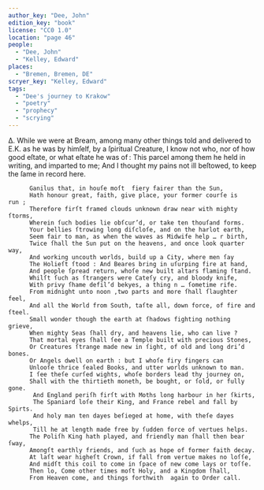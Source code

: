 ```yaml
---
author_key: "Dee, John"
edition_key: "book"
license: "CC0 1.0"
location: "page 46"
people:
  - "Dee, John"
  - "Kelley, Edward"
places:
  - "Bremen, Bremen, DE"
scryer_key: "Kelley, Edward"
tags:
  - "Dee's journey to Krakow"
  - "poetry"
  - "prophecy"
  - "scrying"
---
```

  Δ. While we were at Bream, among many other things told and delivered to E.K. as he
was by himſelf, by a ſpiritual Creature, I know not who, nor of  how  good eſtate, or what
eſtate he was of :  This parcel among them he held in writing, and imparted to me; And I
thought my pains not ill beſtowed, to keep the ſame in record here.

          Ganilus that, in houſe moſt  fiery fairer than the Sun,
          Hath honour great, faith, give place, your former courſe is run ;
          Therefore firſt framed clouds unknown draw near with mighty ſtorms,
          Wherein ſuch bodies lie obſcur’d, or take ten thouſand forms.
          Your bellies ſtrowing long diſcloſe, and on the harlot earth,
          Seem fair to man, as when the waves as Midwife help … r birth,
          Twice ſhall the Sun put on the heavens, and once look quarter way,
          And working uncouth worlds, build up a City, where men ſay
          The Holieſt ſtood : And Beares bring in uſurping fire at hand,
          And people ſpread return, whoſe new built altars flaming ſtand.
          Whilſt ſuch as ſtrangers were Cateſy cry, and bloody knife,
          With privy ſhame defil’d bekyes, a thing n … ſometime rife.
          From midnight unto noon ,two parts and more ſhall ſlaughter feel,
          And all the World from South, taſte all, down force, of fire and ſteel.
          Small wonder though the earth at ſhadows fighting nothing grieve,
          When mighty Seas ſhall dry, and heavens lie, who can live ?
          That mortal eyes ſhall ſee a Temple built with precious Stones,
          Or Creatures ſtrange made new in ſight, of old and long dri’d bones.
          Or Angels dwell on earth : but I whoſe firy fingers can
          Unlooſe thrice ſealed Books, and utter worlds unknown to man.
          I ſee theſe curſed wights, whoſe borders lead thy journey on,
          Shall with the thirtieth moneth, be bought, or ſold, or fully gone.
           And England periſh firſt with Moths long harbour in her ſkirts,
           The Spaniard loſe their King, and France rebel and fall by Spirts.
           And holy man ten dayes beſieged at home, with theſe dayes whelps,
           Till he at length made free by ſudden force of vertues helps.
          The Poliſh King hath played, and friendly man ſhall then bear ſway,
          Amongſt earthly friends, and ſuch as hope of former faith decay.
          At laſt wear higheſt Crown, if fall from vertue makes no loſſe,
          And midſt this coil to come in ſpace of new come lays or toſſe.
          Then lo, Come other times moſt Holy, and a Kingdom ſhall,
          From Heaven come, and things forthwith  again to Order call.
